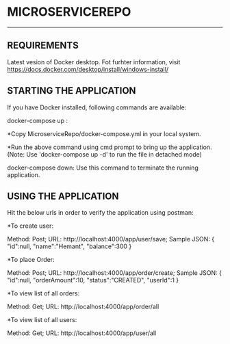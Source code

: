 # MICROSERVICEREPO
---------------------

REQUIREMENTS
--------------
Latest vesion of Docker desktop. Fot furhter information, visit https://docs.docker.com/desktop/install/windows-install/

STARTING THE APPLICATION
------------------------
If you have Docker installed, following commands are available:

docker-compose up :

 *Copy MicroserviceRepo/docker-compose.yml in your local system.
 
 *Run the above command using cmd prompt to bring up the application. (Note: Use 'docker-compose up -d' to run the file in detached mode)
 
docker-compose down: Use this command to terminate the running application.


USING THE APPLICATION
------------------------

Hit the below urls in order to verify the application using postman:

*To create user:

Method: Post; URL: http://localhost:4000/app/user/save;
  Sample JSON: 
 {
 "id":null,
 "name":"Hemant",
 "balance":300
 }

*To place Order:

Method: Post; URL: http://localhost:4000/app/order/create;
 Sample JSON:
 {
 "id":null,
 "orderAmount":10,
 "status":"CREATED",
 "userId":1
 }

*To view list of all orders:

Method: Get; URL: http://localhost:4000/app/order/all

*To view list of all users:

Method: Get; URL: http://localhost:4000/app/user/all
